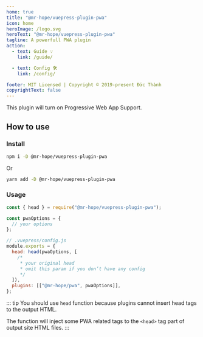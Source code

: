```yaml
---
home: true
title: "@mr-hope/vuepress-plugin-pwa"
icon: home
heroImage: /logo.svg
heroText: "@mr-hope/vuepress-plugin-pwa"
tagline: A powerfull PWA plugin
action:
  - text: Guide 💡
    link: /guide/

  - text: Config 🛠
    link: /config/

footer: MIT Licensed | Copyright © 2019-present Đức Thành
copyrightText: false
---
```


This plugin will turn on Progressive Web App Support.

## How to use

### Install

```bash
npm i -D @mr-hope/vuepress-plugin-pwa
```

Or

```bash
yarn add -D @mr-hope/vuepress-plugin-pwa
```

### Usage

```js
const { head } = require("@mr-hope/vuepress-plugin-pwa");

const pwaOptions = {
  // your options
};

// .vuepress/config.js
module.exports = {
  head: head(pwaOptions, [
    /*
     * your original head
     * omit this param if you don’t have any config
     */
  ]),
  plugins: [["@mr-hope/pwa", pwaOptions]],
};
```

::: tip
You should use `head` function because plugins cannot insert head tags to the output HTML.

The function will inject some PWA related tags to the `<head>` tag part of output site HTML files.
:::
